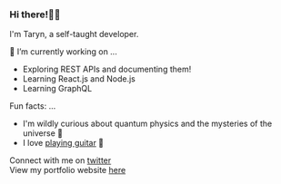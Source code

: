 ### Hi there!👋🏾

I'm Taryn, a self-taught developer. 

🔭 I’m currently working on ...
- Exploring REST APIs and documenting them!
- Learning React.js and Node.js
- Learning GraphQL

Fun facts: ...
- I'm wildly curious about quantum physics and the mysteries of the universe 🌌 
- I love [playing guitar](https://www.instagram.com/kingtheguitarist/) 🎸 



Connect with me on [twitter](https://www.twitter.com/iimkiing)<br>
View my portfolio website [here](http://www.tarynking.me)

